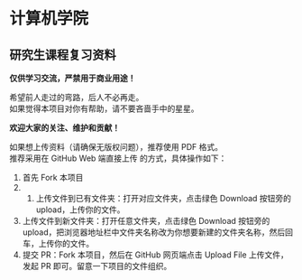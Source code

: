 # 计算机学院
## 研究生课程复习资料  

**仅供学习交流，严禁用于商业用途！** 
 
希望前人走过的弯路，后人不必再走。  
如果觉得本项目对你有帮助，请不要吝啬手中的星星。

**欢迎大家的关注、维护和贡献！**

如果想上传资料（请确保无版权问题），推荐使用 PDF 格式。  
推荐采用在 GitHub Web 端直接上传 的方式，具体操作如下：

1. 首先 Fork 本项目
1. 1. 上传文件到已有文件夹：打开对应文件夹，点击绿色 Download 按钮旁的 upload，上传你的文件。
  2. 上传文件到新文件夹：打开任意文件夹，点击绿色 Download 按钮旁的 upload，把浏览器地址栏中文件夹名称改为你想要新建的文件夹名称，然后回车，上传你的文件。
1. 提交 PR：Fork 本项目，然后在 GitHub 网页端点击 Upload File 上传文件，发起 PR 即可。留意一下项目的文件组织。
